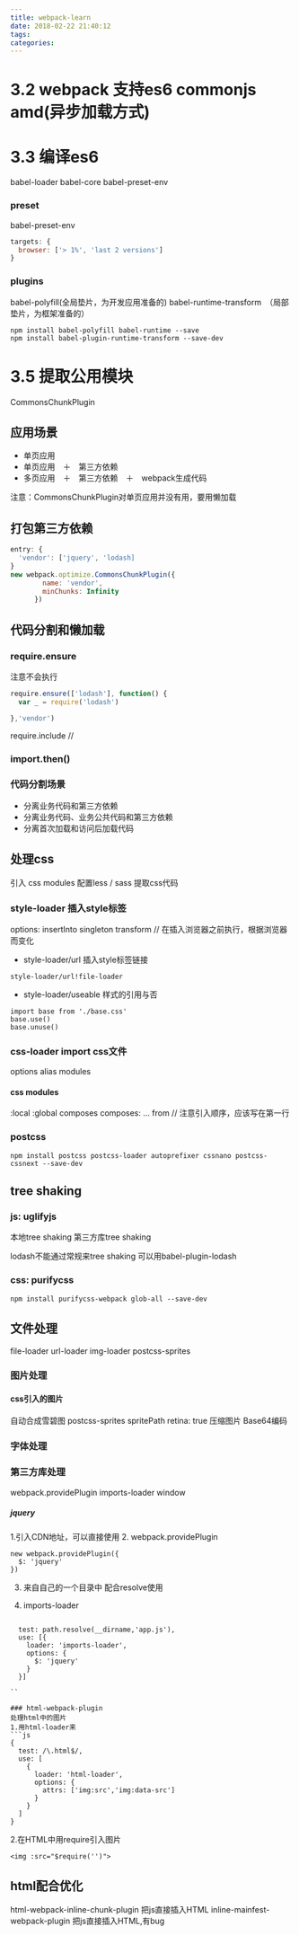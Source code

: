 ```yaml
---
title: webpack-learn
date: 2018-02-22 21:40:12
tags:
categories:
---
```




# 3.2 webpack 支持es6 commonjs amd(异步加载方式)

# 3.3 编译es6
babel-loader  babel-core babel-preset-env

### preset
babel-preset-env
```js
targets: {
  browser: ['> 1%', 'last 2 versions']
}

```

### plugins
babel-polyfill(全局垫片，为开发应用准备的)
babel-runtime-transform　（局部垫片，为框架准备的）
```
npm install babel-polyfill babel-runtime --save
npm install babel-plugin-runtime-transform --save-dev
```

# 3.5 提取公用模块
CommonsChunkPlugin
## 应用场景
- 单页应用
- 单页应用　＋　第三方依赖
- 多页应用　＋　第三方依赖　＋　webpack生成代码

注意：CommonsChunkPlugin对单页应用并没有用，要用懒加载


## 打包第三方依赖
```js
entry: {
  'vendor': ['jquery', 'lodash]
}
new webpack.optimize.CommonsChunkPlugin({
        name: 'vendor',
        minChunks: Infinity
      })
```


## 代码分割和懒加载

### require.ensure
注意不会执行
```js
require.ensure(['lodash'], function() {
  var _ = require('lodash')

},'vendor')
```
require.include // 

### import.then()

### 代码分割场景
- 分离业务代码和第三方依赖
- 分离业务代码、业务公共代码和第三方依赖
- 分离首次加载和访问后加载代码

## 处理css
引入
css modules
配置less / sass
提取css代码

### style-loader 插入style标签
  options: 
    insertInto 
    singleton 
    transform // 在插入浏览器之前执行，根据浏览器而变化
- style-loader/url 插入style标签链接
```
style-loader/url!file-loader
```
- style-loader/useable 样式的引用与否
```
import base from './base.css'
base.use()
base.unuse()
```


### css-loader import css文件
options
  alias
  modules

#### css modules
:local
:global
composes 
composes: ... from  // 注意引入顺序，应该写在第一行

### postcss
```
npm install postcss postcss-loader autoprefixer cssnano postcss-cssnext --save-dev 
```


## tree shaking
### js: uglifyjs

本地tree shaking
第三方库tree shaking

lodash不能通过常规来tree shaking
可以用babel-plugin-lodash

### css: purifycss
```
npm install purifycss-webpack glob-all --save-dev
```


## 文件处理
file-loader url-loader img-loader postcss-sprites
### 图片处理
#### css引入的图片

自动合成雪碧图
postcss-sprites
spritePath
retina: true
压缩图片
Base64编码

### 字体处理
### 第三方库处理

webpack.providePlugin
imports-loader
window

##### jquery
1.引入CDN地址，可以直接使用
2. webpack.providePlugin
```
new webpack.providePlugin({
  $: 'jquery'
})
```
3. 来自自己的一个目录中
配合resolve使用

4. imports-loader
```

  test: path.resolve(__dirname,'app.js'),
  use: [{
    loader: 'imports-loader',
    options: {
      $: 'jquery'
    }
  }]

``

### html-webpack-plugin
处理html中的图片
1.用html-loader来
```js
{
  test: /\.html$/,
  use: [
    {
      loader: 'html-loader',
      options: {
        attrs: ['img:src','img:data-src']
      }
    }
  ]
}
```

2.在HTML中用require引入图片
```
<img :src="$require('')">
```

## html配合优化
html-webpack-inline-chunk-plugin 把js直接插入HTML
inline-mainfest-webpack-plugin 把js直接插入HTML,有bug



